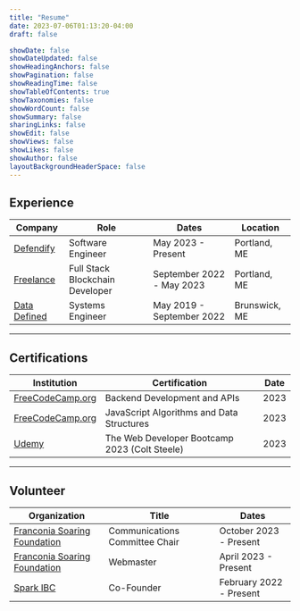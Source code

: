 ```yaml
---
title: "Resume"
date: 2023-07-06T01:13:20-04:00
draft: false

showDate: false
showDateUpdated: false
showHeadingAnchors: false
showPagination: false
showReadingTime: false
showTableOfContents: true
showTaxonomies: false
showWordCount: false
showSummary: false
sharingLinks: false
showEdit: false
showViews: false
showLikes: false
showAuthor: false
layoutBackgroundHeaderSpace: false
---
```


## Experience

<table class="w-full">
    <thead>
        <tr>
            <th>Company</th>
            <th>Role</th>
            <th>Dates</th>
            <th>Location</th>
        </tr>
    </thead>
    <tbody>
        <tr>
            <td>
                <a href="https://defendify.com/" target="_blank">Defendify</a>
            </td>
            <td>Software Engineer</td>
            <td>May 2023 - Present</td>
            <td>Portland, ME</td>
        </tr>
        <tr>
            <td>
                <a href="/" target="_blank">Freelance</a>
            </td>
            <td>Full Stack Blockchain Developer</td>
            <td>September 2022 - May 2023</td>
            <td>Portland, ME</td>
        </tr>
        <tr>
            <td>
                <a href="https://datadefined.com/" target="_blank">Data Defined</a>
            </td>
            <td>Systems Engineer</td>
            <td>May 2019 - September 2022</td>
            <td>Brunswick, ME</td>
        </tr>
    </tbody>
</table>

---

## Certifications

<table>
    <thead>
        <tr>
            <th>Institution</th>
            <th>Certification</th>
            <th>Date</th>
        </tr>
    </thead>
    <tbody>
        <tr>
            <td>
                <a href="https://www.freecodecamp.org/certification/snowboardit/back-end-development-and-apis" target="_blank">FreeCodeCamp.org</a>
            </td>
            <td>Backend Development and APIs</td>
            <td>2023</td>
        </tr>
        <tr>
            <td>
                <a href="https://freecodecamp.org/certification/snowboardit/javascript-algorithms-and-data-structures" target="_blank">FreeCodeCamp.org</a>
            </td>
            <td>JavaScript Algorithms and Data Structures</td>
            <td>2023</td>
        </tr>
        <tr>
            <td>
                <a href="https://udemy-certificate.s3.amazonaws.com/pdf/UC-52cdd931-d49d-4bf9-a52f-285984a1ffbd.pdf" target="_blank">Udemy</a>
            </td>
            <td>The Web Developer Bootcamp 2023 (Colt Steele)</td>
            <td>2023</td>
        </tr>
    </tbody>
</table>

---

## Volunteer

<table>
    <thead>
        <tr>
            <th>Organization</th>
            <th>Title</th>
            <th>Dates</th>
        </tr>
    </thead>
    <tbody>
        <tr>
            <td>
                <a href="https://soarfranconia.org/" target="_blank">Franconia Soaring Foundation</a>
            </td>
            <td>Communications Committee Chair</td>
            <td>October 2023 - Present</td>
        </tr>
        <tr>
            <td>
                <a href="https://soarfranconia.org/" target="_blank">Franconia Soaring Foundation</a>
            </td>
            <td>Webmaster</td>
            <td>April 2023 - Present</td>
        </tr>
        <tr>
            <td>
                <a href="https://sparkibc.zone/" target="_blank">Spark IBC</a>
            </td>
            <td>Co-Founder</td>
            <td>February 2022 - Present</td>
        </tr>
    </tbody>
</table>

<br/>
